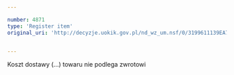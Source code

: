 ```yaml
---

number: 4871
type: 'Register item'
original_uri: 'http://decyzje.uokik.gov.pl/nd_wz_um.nsf/0/3199611139EA79C3C1257B8A0026D57D?OpenDocument'


---
```


Koszt dostawy (...) towaru nie podlega zwrotowi
